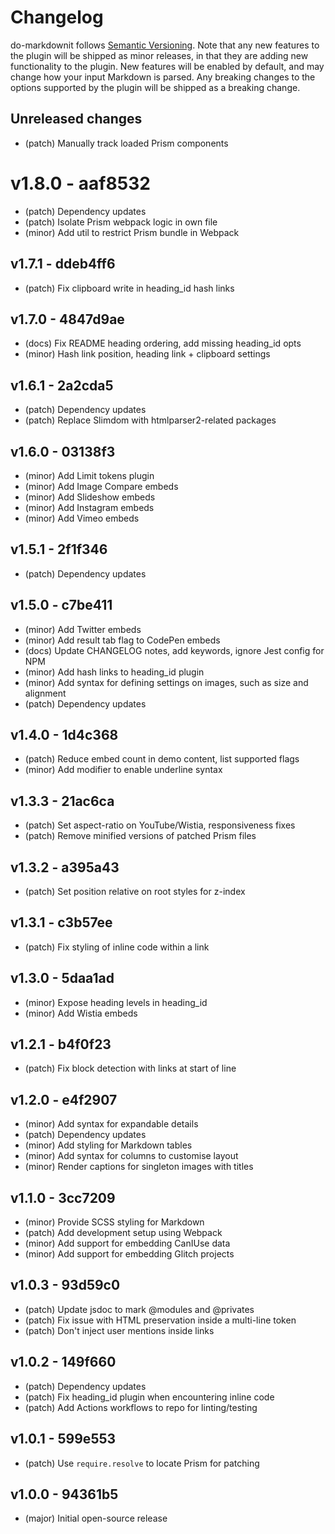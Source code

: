 # Changelog

do-markdownit follows [Semantic Versioning](https://semver.org). Note that any new features to the
plugin will be shipped as minor releases, in that they are adding new functionality to the plugin.
New features will be enabled by default, and may change how your input Markdown is parsed. Any
breaking changes to the options supported by the plugin will be shipped as a breaking change.

## Unreleased changes

<!--
All changes being submitted through PRs should be added to this section.
Please add a new list item to the top of this section with a summary of the change.
Each list item should be prefixed with `(patch)` or `(minor)` or `(major)`.

Any non-code changes should be prefixed with `(docs)`.

See `PUBLISH.md` for instructions on how to publish a new version.
-->


- (patch) Manually track loaded Prism components

# v1.8.0 - aaf8532

- (patch) Dependency updates
- (patch) Isolate Prism webpack logic in own file
- (minor) Add util to restrict Prism bundle in Webpack


## v1.7.1 - ddeb4ff6

- (patch) Fix clipboard write in heading_id hash links


## v1.7.0 - 4847d9ae

- (docs) Fix README heading ordering, add missing heading_id opts
- (minor) Hash link position, heading link + clipboard settings


## v1.6.1 - 2a2cda5

- (patch) Dependency updates
- (patch) Replace Slimdom with htmlparser2-related packages


## v1.6.0 - 03138f3

- (minor) Add Limit tokens plugin
- (minor) Add Image Compare embeds
- (minor) Add Slideshow embeds
- (minor) Add Instagram embeds
- (minor) Add Vimeo embeds


## v1.5.1 - 2f1f346

- (patch) Dependency updates


## v1.5.0 - c7be411

- (minor) Add Twitter embeds
- (minor) Add result tab flag to CodePen embeds
- (docs) Update CHANGELOG notes, add keywords, ignore Jest config for NPM
- (minor) Add hash links to heading_id plugin
- (minor) Add syntax for defining settings on images, such as size and alignment
- (patch) Dependency updates


## v1.4.0 - 1d4c368

- (patch) Reduce embed count in demo content, list supported flags
- (minor) Add modifier to enable underline syntax


## v1.3.3 - 21ac6ca

- (patch) Set aspect-ratio on YouTube/Wistia, responsiveness fixes
- (patch) Remove minified versions of patched Prism files


## v1.3.2 - a395a43

- (patch) Set position relative on root styles for z-index


## v1.3.1 - c3b57ee

- (patch) Fix styling of inline code within a link


## v1.3.0 - 5daa1ad

- (minor) Expose heading levels in heading_id
- (minor) Add Wistia embeds


## v1.2.1 - b4f0f23

- (patch) Fix block detection with links at start of line


## v1.2.0 - e4f2907

- (minor) Add syntax for expandable details
- (patch) Dependency updates
- (minor) Add styling for Markdown tables
- (minor) Add syntax for columns to customise layout
- (minor) Render captions for singleton images with titles


## v1.1.0 - 3cc7209

- (minor) Provide SCSS styling for Markdown
- (patch) Add development setup using Webpack
- (minor) Add support for embedding CanIUse data
- (minor) Add support for embedding Glitch projects


## v1.0.3 - 93d59c0

- (patch) Update jsdoc to mark @modules and @privates
- (patch) Fix issue with HTML preservation inside a multi-line token
- (patch) Don't inject user mentions inside links


## v1.0.2 - 149f660

- (patch) Dependency updates
- (patch) Fix heading_id plugin when encountering inline code
- (patch) Add Actions workflows to repo for linting/testing


## v1.0.1 - 599e553

- (patch) Use `require.resolve` to locate Prism for patching


## v1.0.0 - 94361b5

- (major) Initial open-source release
